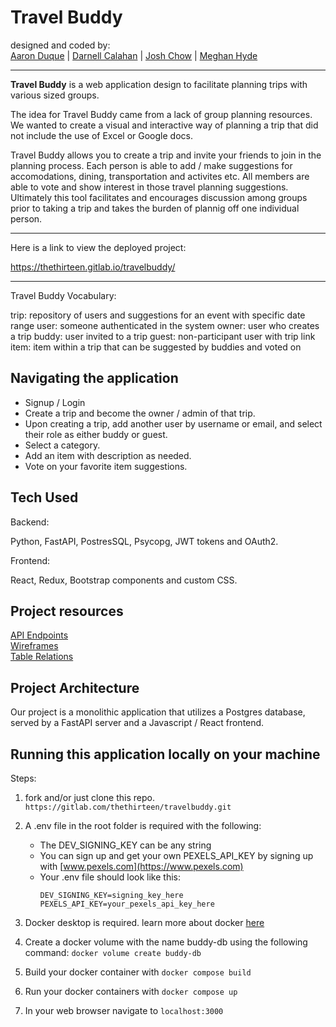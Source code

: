 # Travel Buddy

designed and coded by:  
[Aaron Duque](https://gitlab.com/Odinitegit) | [Darnell Calahan](https://gitlab.com/darnellcalahan15) | [Josh Chow](https://gitlab.com/thejoshchow) | [Meghan Hyde](https://gitlab.com/Meghan.Hyde)
___

__Travel Buddy__ is a web application design to facilitate planning trips with various sized groups.

The idea for Travel Buddy came from a lack of group planning resources. We wanted to create a visual and interactive way of planning a trip that did not include the use of Excel or Google docs.

Travel Buddy allows you to create a trip and invite your friends to join in the planning process. Each person is able to add / make suggestions for accomodations, dining, transportation and activites etc. All members are able to vote and show interest in those travel planning suggestions. Ultimately this tool facilitates and encourages discussion among groups prior to taking a trip and takes the burden of plannig off one individual person.

___
Here is a link to view the deployed project:

https://thethirteen.gitlab.io/travelbuddy/
___
Travel Buddy Vocabulary:

trip: repository of users and suggestions for an event with specific date range
user: someone authenticated in the system
owner: user who creates a trip
buddy: user invited to a trip
guest: non-participant user with trip link
item: item within a trip that can be suggested by buddies and voted on

## Navigating the application

- Signup / Login
- Create a trip and become the owner / admin of that trip.
- Upon creating a trip, add another user by username or email, and select their role as either buddy or guest.
- Select a category.
- Add an item with description as needed.
- Vote on your favorite item suggestions.

## Tech Used

Backend:

Python, FastAPI, PostresSQL, Psycopg, JWT tokens and OAuth2.

Frontend:

React, Redux, Bootstrap components and custom CSS.

## Project resources
[API Endpoints](./docs/apiendpoints.md)  
[Wireframes](./docs/wireframe.md)  
[Table Relations](./docs/table-relations.png)

## Project Architecture

Our project is a monolithic application that utilizes a Postgres database, served by a FastAPI server and a Javascript / React frontend.


## Running this application locally on your machine

Steps:
1. fork and/or just clone this repo. `https://gitlab.com/thethirteen/travelbuddy.git`
2. A .env file in the root folder is required with the following:

      - The DEV_SIGNING_KEY can be any string
      - You can sign up and get your own PEXELS_API_KEY by signing up with [www.pexels.com](https://www.pexels.com)
      - Your .env file should look like this:
        ```
        DEV_SIGNING_KEY=signing_key_here
        PEXELS_API_KEY=your_pexels_api_key_here
        ```
3. Docker desktop is required. learn more about docker [here](https://www.docker.com/)
4. Create a docker volume with the name buddy-db using the following command: `docker volume create buddy-db`
5. Build your docker container with `docker compose build`
6. Run your docker containers with `docker compose up`
7. In your web browser navigate to `localhost:3000`


